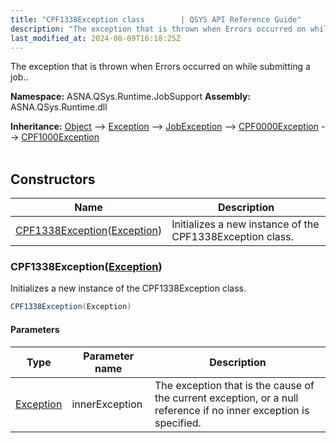 ```yaml
---
title: "CPF1338Exception class        | QSYS API Reference Guide"
description: "The exception that is thrown when Errors occurred on while submitting a job.. "
last_modified_at: 2024-08-09T16:18:25Z
---
```


The exception that is thrown when Errors occurred on while submitting a job..

**Namespace:** ASNA.QSys.Runtime.JobSupport
**Assembly:** ASNA.QSys.Runtime.dll

**Inheritance:** [Object](https://docs.microsoft.com/en-us/dotnet/api/system.object) --> [Exception](https://docs.microsoft.com/en-us/dotnet/api/system.exception) --> [JobException](/reference/runtime/qsys-runtime-job-support/job-exception.html) --> [CPF0000Exception](/reference/runtime/qsys-runtime-job-support/cpf-exceptions/cpf0000-exception.html) --> [CPF1000Exception](/reference/runtime/qsys-runtime-job-support/cpf-exceptions/cpf1000-exception.html)
<br>
<br>

## Constructors

| Name | Description |
| --- | --- |
| [CPF1338Exception](#cpf1338exceptionexception)([Exception](https://docs.microsoft.com/en-us/dotnet/api/system.exception)) | Initializes a new instance of the CPF1338Exception class.

### CPF1338Exception([Exception](https://docs.microsoft.com/en-us/dotnet/api/system.exception))

Initializes a new instance of the CPF1338Exception class.

```cs
CPF1338Exception(Exception)
```

#### Parameters

| Type | Parameter name | Description
| --- | --- | ---
| [Exception](https://docs.microsoft.com/en-us/dotnet/api/system.exception) | innerException | The exception that is the cause of the current exception, or a null reference if no inner exception is specified.
